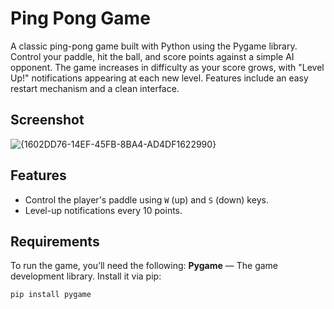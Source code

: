 # Ping Pong Game

A classic ping-pong game built with Python using the Pygame library. Control your paddle, hit the ball, and score points against a simple AI opponent. The game increases in difficulty as your score grows, with "Level Up!" notifications appearing at each new level. Features include an easy restart mechanism and a clean interface.

## Screenshot
![{1602DD76-14EF-45FB-8BA4-AD4DF1622990}](https://github.com/user-attachments/assets/6ae8eacb-df97-4f43-905c-e6a869308da8)


## Features
- Control the player's paddle using `W` (up) and `S` (down) keys.
- Level-up notifications every 10 points.

## Requirements
To run the game, you’ll need the following:
**Pygame** — The game development library. Install it via pip:
  ```bash
  pip install pygame
